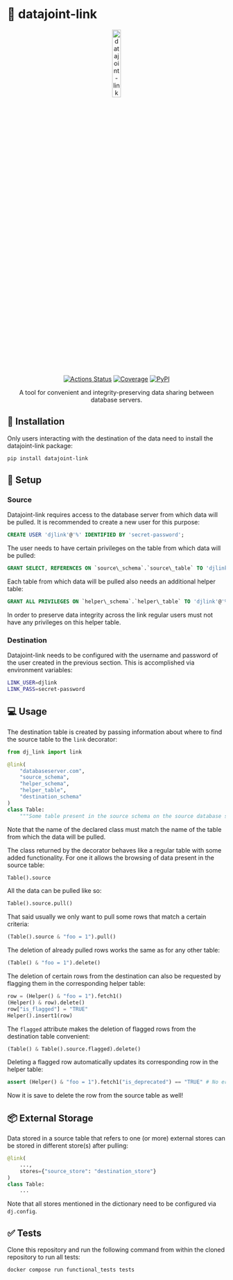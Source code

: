 # :link: datajoint-link

<p align="center">
<img src="datajoint_link.png" alt="datajoint-link logo" style="display: block; margin-left: auto; margin-right: auto; width: 20%">
<br>
<a href="https://github.com/sinzlab/datajoint-link/actions/workflows/ci.yml"><img alt="Actions Status" src="https://github.com/sinzlab/datajoint-link/actions/workflows/ci.yml/badge.svg"></a>
<a href="https://codecov.io/gh/sinzlab/datajoint-link/"><img alt="Coverage" src="https://img.shields.io/codecov/c/github/sinzlab/datajoint-link"></a>
<a href="https://pypi.org/project/datajoint-link/"><img alt="PyPI" src="https://img.shields.io/pypi/v/datajoint-link"></a>
</p>


<p align="center"> A tool for convenient and integrity-preserving data sharing between database servers. </p>

## :floppy_disk: Installation 

Only users interacting with the destination of the data need to install the datajoint-link package:

```bash
pip install datajoint-link
```

## :wrench: Setup

### Source

Datajoint-link requires access to the database server from which data will be pulled. It is recommended to create a new user for this purpose:

```sql
CREATE USER 'djlink'@'%' IDENTIFIED BY 'secret-password';
```

The user needs to have certain privileges on the table from which data will be pulled:

```sql
GRANT SELECT, REFERENCES ON `source\_schema`.`source\_table` TO 'djlink'@'%';
```

Each table from which data will be pulled also needs an additional helper table:

```sql
GRANT ALL PRIVILEGES ON `helper\_schema`.`helper\_table` TO 'djlink'@'%';
```

In order to preserve data integrity across the link regular users must not have any privileges on this helper table. 

### Destination

Datajoint-link needs to be configured with the username and password of the user created in the previous section. This is accomplished via environment variables:

```bash
LINK_USER=djlink
LINK_PASS=secret-password
```

## :computer: Usage

The destination table is created by passing information about where to find the source table to the `link` decorator:

```python
from dj_link import link

@link(
    "databaseserver.com", 
    "source_schema", 
    "helper_schema", 
    "helper_table", 
    "destination_schema"
)
class Table:
    """Some table present in the source schema on the source database server."""
```

Note that the name of the declared class must match the name of the table from which the data will be pulled.

The class returned by the decorator behaves like a regular table with some added functionality. For one it allows the browsing of data present in the source table:

```python
Table().source
```

All the data can be pulled like so:

```python
Table().source.pull()
```

That said usually we only want to pull some rows that match a certain criteria:

```python
(Table().source & "foo = 1").pull()
```

The deletion of already pulled rows works the same as for any other table:

```python
(Table() & "foo = 1").delete()
```

The deletion of certain rows from the destination can also be requested by flagging them in the corresponding helper table:

```python
row = (Helper() & "foo = 1").fetch1()
(Helper() & row).delete()
row["is_flagged"] = "TRUE"
Helper().insert1(row)
```

The `flagged` attribute makes the deletion of flagged rows from the destination table convenient:

```python
(Table() & Table().source.flagged).delete()
```

Deleting a flagged row automatically updates its corresponding row in the helper table:

```python
assert (Helper() & "foo = 1").fetch1("is_deprecated") == "TRUE" # No error!
```

Now it is save to delete the row from the source table as well!


## :package: External Storage

Data stored in a source table that refers to one (or more) external stores can be stored in different store(s) after pulling:

```python
@link(
    ...,
    stores={"source_store": "destination_store"}
)
class Table:
    ...
```

Note that all stores mentioned in the dictionary need to be configured via `dj.config`.

## :white_check_mark: Tests

Clone this repository and run the following command from within the cloned repository to run all tests:

```bash
docker compose run functional_tests tests
```
